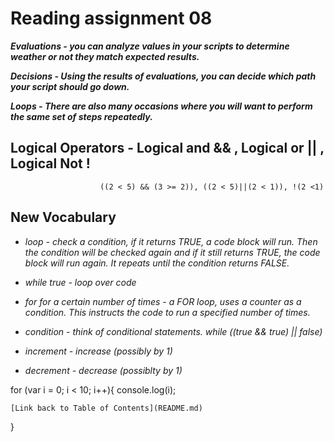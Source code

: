 # Reading assignment 08

**_Evaluations - you can analyze values in your scripts to determine weather or not they match expected results._**

**_Decisions - Using the results of evaluations, you can decide which path your script should go down._**

**_Loops - There are also many occasions where you will want to perform the same set of steps repeatedly._**

## **Logical Operators - Logical and && , Logical or || , Logical Not !**
                        ((2 < 5) && (3 >= 2)), ((2 < 5)||(2 < 1)), !(2 <1)

## New Vocabulary
- *loop - check a condition, if it returns TRUE, a code block will run. Then the condition will be checked again and if it still returns TRUE, the code block will run again. It repeats until the condition returns FALSE.*

- *while true - loop over code*

- *for for a certain number of times - a FOR loop, uses a counter as a condition. This instructs the code to run a specified number of times.*

- *condition - think of conditional statements. while ((true && true) || false)*

- *increment - increase (possibly by 1)*

- *decrement - decrease (possiblty by 1)*

for (var i = 0; i < 10; i++){
    console.log(i);


    [Link back to Table of Contents](README.md)
}